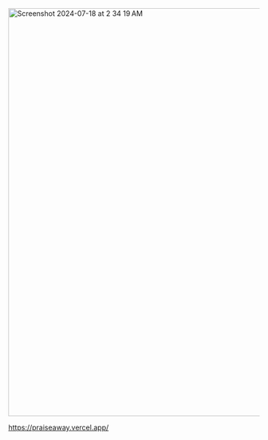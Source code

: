 <img width="819" alt="Screenshot 2024-07-18 at 2 34 19 AM" src="https://github.com/user-attachments/assets/c421c7d5-23fb-4d07-87cc-90d06987a993">


https://praiseaway.vercel.app/
